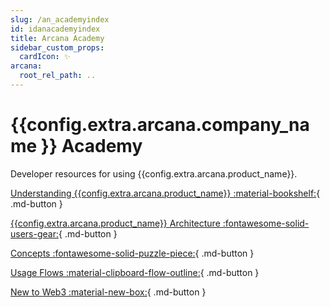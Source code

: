 ```yaml
---
slug: /an_academyindex
id: idanacademyindex
title: Arcana Academy
sidebar_custom_props:
  cardIcon: ✨
arcana:
  root_rel_path: ..
---
```


# {{config.extra.arcana.company_name }} Academy

Developer resources for using {{config.extra.arcana.product_name}}.

[Understanding {{config.extra.arcana.product_name}} :material-bookshelf:](../understanding_an/index.md){ .md-button }

[{{config.extra.arcana.product_name}} Architecture :fontawesome-solid-users-gear:](../howitworks.md){ .md-button }

[Concepts :fontawesome-solid-puzzle-piece:](../concepts/index.md){ .md-button }

[Usage Flows :material-clipboard-flow-outline:](../user_flows/index.md){ .md-button }

[New to Web3 :material-new-box:](./new_web3_dev.md){ .md-button }